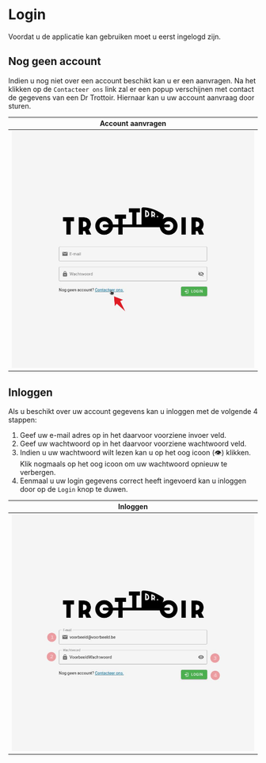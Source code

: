 # Login
Voordat u de applicatie kan gebruiken moet u eerst ingelogd zijn.

## Nog geen account

Indien u nog niet over een account beschikt kan u er een aanvragen.
Na het klikken op de `Contacteer ons` link zal er een popup verschijnen met contact de gegevens van
een Dr Trottoir. Hiernaar kan u uw account aanvraag door sturen.

|       Account aanvragen       |
|:-----------------------------:|
| ![](../assets/no_account.jpg) |

## Inloggen
Als u beschikt over uw account gegevens kan u inloggen met de volgende 4 stappen:
1. Geef uw e-mail adres op in het daarvoor voorziene invoer veld.
2. Geef uw wachtwoord op in het daarvoor voorziene wachtwoord veld.
3. Indien u uw wachtwoord wilt lezen kan u op het oog icoon (👁) klikken. Klik nogmaals
op het oog icoon om uw wachtwoord opnieuw te verbergen.
4. Eenmaal u uw login gegevens correct heeft ingevoerd kan u inloggen door op de `Login`
knop te duwen.

|            Inloggen            |
|:------------------------------:|
| ![](../assets/login_steps.jpg) |
